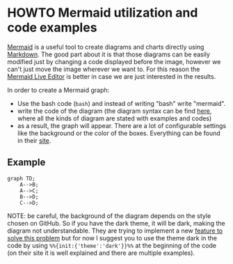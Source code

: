 # HOWTO Mermaid utilization and code examples

[Mermaid](https://mermaid-js.github.io/mermaid/#/) is a useful tool to create diagrams and charts directly using [Markdown](https://daringfireball.net/projects/markdown/).
The good part about it is that those diagrams can be easily modified just by changing a code displayed before the image, however we can't just move the image wherever we want to.
For this reason the [Mermaid Live Editor](<https://mermaid.live/>) is better in case we are just interested in the results.

In order to create a Mermaid graph:

* Use the bash code (```bash```) and instead of writing "bash" write "mermaid".
* write the code of the diagram (the diagram syntax can be find [here](https://mermaid-js.github.io/mermaid/#/), where all the kinds of diagram are stated with examples and codes)
* as a result, the graph will appear. There are a lot of configurable settings like the background or the color of the boxes. Everything can be found in their [site](https://mermaid-js.github.io/mermaid/#/).

## Example

```mermaid
graph TD;
    A-->B;
    A-->C;
    B-->D;
    C-->D;
```

NOTE: be careful, the background of the diagram depends on the style chosen on GitHub. So if you have the dark theme, it will be dark, making the diagram not
understandable. They are trying to implement a new [feature to solve this problem](https://github.com/mermaid-js/mermaid/issues/1553) but for now I suggest you to use
the theme dark in the code by using ```%%{init:{'theme':'dark'}}%%``` at the beginning of the code (on their site it is well explained and there are multiple examples).

<!-- EOF -->

